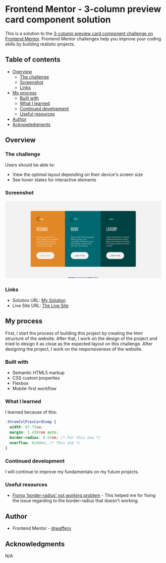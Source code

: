 # Frontend Mentor - 3-column preview card component solution

This is a solution to the [3-column preview card component challenge on Frontend Mentor](https://www.frontendmentor.io/challenges/3column-preview-card-component-pH92eAR2-). Frontend Mentor challenges help you improve your coding skills by building realistic projects.

## Table of contents

- [Overview](#overview)
  - [The challenge](#the-challenge)
  - [Screenshot](#screenshot)
  - [Links](#links)
- [My process](#my-process)
  - [Built with](#built-with)
  - [What I learned](#what-i-learned)
  - [Continued development](#continued-development)
  - [Useful resources](#useful-resources)
- [Author](#author)
- [Acknowledgments](#acknowledgments)

## Overview

### The challenge

Users should be able to:

- View the optimal layout depending on their device's screen size
- See hover states for interactive elements

### Screenshot

![](./screenshot.png)

### Links

- Solution URL: [My Solution](https://www.frontendmentor.io/solutions/3column-preview-card-component-by-wafferu-xsl74oWSPu)
- Live Site URL: [The Live Site](https://gentle-mandazi-fc06f5.netlify.app/)

## My process

First, I start the process of building this project by creating the html structure of the website. After that, I work on the design of the project and tried to design it as close as the expected layout on this challenge. After designing the project, I work on the responsiveness of the website.

### Built with

- Semantic HTML5 markup
- CSS custom properties
- Flexbox
- Mobile-first workflow

### What I learned

I learned because of this:

```css
.threeColPrevCardComp {
  width: 87.75vw;
  margin: 5.438rem auto;
  border-radius: 0.5rem; /* For this one */
  overflow: hidden; /* This one */
}
```

### Continued development

I will continue to improve my fundamentals on my future projects.

### Useful resources

- [Fixing 'border-radius' not working problem](https://stackoverflow.com/questions/10995294/border-radius-not-working) - This helped me for fixing the issue regarding to the border-radius that doesn't working.

## Author

- Frontend Mentor - [@wafferu](https://www.frontendmentor.io/profile/wafferu)

## Acknowledgments

N/A

